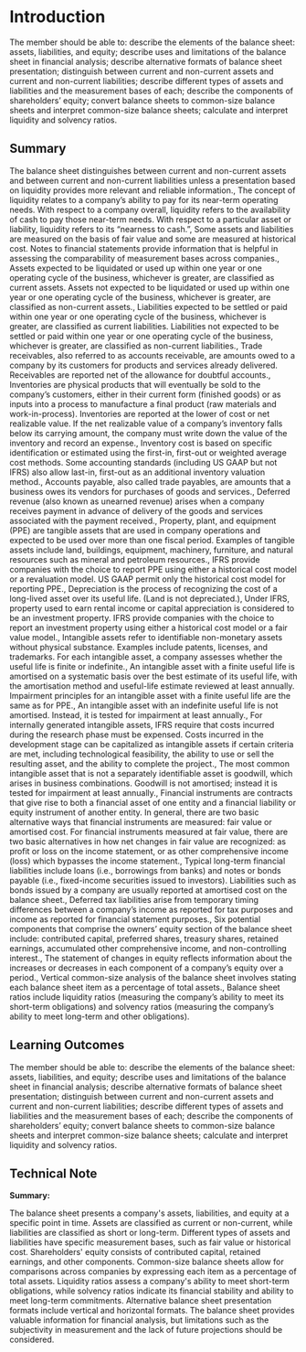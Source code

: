 # Introduction

The member should be able to: describe the elements of the balance sheet: assets, liabilities, and equity; describe uses and limitations of the balance sheet in financial analysis; describe alternative formats of balance sheet presentation; distinguish between current and non-current assets and current and non-current liabilities; describe different types of assets and liabilities and the measurement bases of each; describe the components of shareholders’ equity; convert balance sheets to common-size balance sheets and interpret common-size balance sheets; calculate and interpret liquidity and solvency ratios.

## Summary

The balance sheet distinguishes between current and non-current assets and between current and non-current liabilities unless a presentation based on liquidity provides more relevant and reliable information., The concept of liquidity relates to a company’s ability to pay for its near-term operating needs. With respect to a company overall, liquidity refers to the availability of cash to pay those near-term needs. With respect to a particular asset or liability, liquidity refers to its “nearness to cash.”, Some assets and liabilities are measured on the basis of fair value and some are measured at historical cost. Notes to financial statements provide information that is helpful in assessing the comparability of measurement bases across companies., Assets expected to be liquidated or used up within one year or one operating cycle of the business, whichever is greater, are classified as current assets. Assets not expected to be liquidated or used up within one year or one operating cycle of the business, whichever is greater, are classified as non-current assets., Liabilities expected to be settled or paid within one year or one operating cycle of the business, whichever is greater, are classified as current liabilities. Liabilities not expected to be settled or paid within one year or one operating cycle of the business, whichever is greater, are classified as non-current liabilities., Trade receivables, also referred to as accounts receivable, are amounts owed to a company by its customers for products and services already delivered. Receivables are reported net of the allowance for doubtful accounts., Inventories are physical products that will eventually be sold to the company’s customers, either in their current form (finished goods) or as inputs into a process to manufacture a final product (raw materials and work-in-process). Inventories are reported at the lower of cost or net realizable value. If the net realizable value of a company’s inventory falls below its carrying amount, the company must write down the value of the inventory and record an expense., Inventory cost is based on specific identification or estimated using the first-in, first-out or weighted average cost methods. Some accounting standards (including US GAAP but not IFRS) also allow last-in, first-out as an additional inventory valuation method., Accounts payable, also called trade payables, are amounts that a business owes its vendors for purchases of goods and services., Deferred revenue (also known as unearned revenue) arises when a company receives payment in advance of delivery of the goods and services associated with the payment received., Property, plant, and equipment (PPE) are tangible assets that are used in company operations and expected to be used over more than one fiscal period. Examples of tangible assets include land, buildings, equipment, machinery, furniture, and natural resources such as mineral and petroleum resources., IFRS provide companies with the choice to report PPE using either a historical cost model or a revaluation model. US GAAP permit only the historical cost model for reporting PPE., Depreciation is the process of recognizing the cost of a long-lived asset over its useful life. (Land is not depreciated.), Under IFRS, property used to earn rental income or capital appreciation is considered to be an investment property. IFRS provide companies with the choice to report an investment property using either a historical cost model or a fair value model., Intangible assets refer to identifiable non-monetary assets without physical substance. Examples include patents, licenses, and trademarks. For each intangible asset, a company assesses whether the useful life is finite or indefinite., An intangible asset with a finite useful life is amortised on a systematic basis over the best estimate of its useful life, with the amortisation method and useful-life estimate reviewed at least annually. Impairment principles for an intangible asset with a finite useful life are the same as for PPE., An intangible asset with an indefinite useful life is not amortised. Instead, it is tested for impairment at least annually., For internally generated intangible assets, IFRS require that costs incurred during the research phase must be expensed. Costs incurred in the development stage can be capitalized as intangible assets if certain criteria are met, including technological feasibility, the ability to use or sell the resulting asset, and the ability to complete the project., The most common intangible asset that is not a separately identifiable asset is goodwill, which arises in business combinations. Goodwill is not amortised; instead it is tested for impairment at least annually., Financial instruments are contracts that give rise to both a financial asset of one entity and a financial liability or equity instrument of another entity. In general, there are two basic alternative ways that financial instruments are measured: fair value or amortised cost. For financial instruments measured at fair value, there are two basic alternatives in how net changes in fair value are recognized: as profit or loss on the income statement, or as other comprehensive income (loss) which bypasses the income statement., Typical long-term financial liabilities include loans (i.e., borrowings from banks) and notes or bonds payable (i.e., fixed-income securities issued to investors). Liabilities such as bonds issued by a company are usually reported at amortised cost on the balance sheet., Deferred tax liabilities arise from temporary timing differences between a company’s income as reported for tax purposes and income as reported for financial statement purposes., Six potential components that comprise the owners’ equity section of the balance sheet include: contributed capital, preferred shares, treasury shares, retained earnings, accumulated other comprehensive income, and non-controlling interest., The statement of changes in equity reflects information about the increases or decreases in each component of a company’s equity over a period., Vertical common-size analysis of the balance sheet involves stating each balance sheet item as a percentage of total assets., Balance sheet ratios include liquidity ratios (measuring the company’s ability to meet its short-term obligations) and solvency ratios (measuring the company’s ability to meet long-term and other obligations).

## Learning Outcomes

The member should be able to: describe the elements of the balance sheet: assets, liabilities, and equity; describe uses and limitations of the balance sheet in financial analysis; describe alternative formats of balance sheet presentation; distinguish between current and non-current assets and current and non-current liabilities; describe different types of assets and liabilities and the measurement bases of each; describe the components of shareholders’ equity; convert balance sheets to common-size balance sheets and interpret common-size balance sheets; calculate and interpret liquidity and solvency ratios.

## Technical Note

**Summary:**

The balance sheet presents a company's assets, liabilities, and equity at a specific point in time. Assets are classified as current or non-current, while liabilities are classified as short or long-term. Different types of assets and liabilities have specific measurement bases, such as fair value or historical cost. Shareholders' equity consists of contributed capital, retained earnings, and other components. Common-size balance sheets allow for comparisons across companies by expressing each item as a percentage of total assets. Liquidity ratios assess a company's ability to meet short-term obligations, while solvency ratios indicate its financial stability and ability to meet long-term commitments. Alternative balance sheet presentation formats include vertical and horizontal formats. The balance sheet provides valuable information for financial analysis, but limitations such as the subjectivity in measurement and the lack of future projections should be considered.